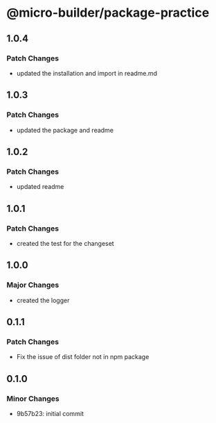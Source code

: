 # @micro-builder/package-practice

## 1.0.4

### Patch Changes

- updated the installation and import in readme.md

## 1.0.3

### Patch Changes

- updated the package and readme

## 1.0.2

### Patch Changes

- updated readme

## 1.0.1

### Patch Changes

- created the test for the changeset

## 1.0.0

### Major Changes

- created the logger

## 0.1.1

### Patch Changes

- Fix the issue of dist folder not in npm package

## 0.1.0

### Minor Changes

- 9b57b23: initial commit

